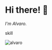 <h1 align='left'> Hi there! 👋</h1>
 
<em align='left'>I'm Alvaro.</em>

skill

![alvaro](https://user-images.githubusercontent.com/61075383/212468737-5b32f5e3-bb2d-421e-8854-48f6a124f3dd.jpg)
